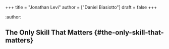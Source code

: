+++
title = "Jonathan Levi"
author = ["Daniel Biasiotto"]
draft = false
+++

:author:


## The Only Skill That Matters {#the-only-skill-that-matters}
